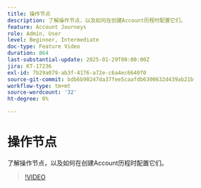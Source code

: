 ```yaml
---
title: 操作节点
description: 了解操作节点，以及如何在创建Account历程时配置它们。
feature: Account Journeys
role: Admin, User
level: Beginner, Intermediate
doc-type: Feature Video
duration: 864
last-substantial-update: 2025-01-29T00:00:00Z
jira: KT-17236
exl-id: 7b29a079-ab3f-4176-a72e-c6a4ec6640f0
source-git-commit: bdb6b90247da37fee5caafdb6300632d439ab21b
workflow-type: tm+mt
source-wordcount: '32'
ht-degree: 0%

---
```


# 操作节点

了解操作节点，以及如何在创建Account历程时配置它们。

>[!VIDEO](https://video.tv.adobe.com/v/3443207/?learn=on&enablevpops)
